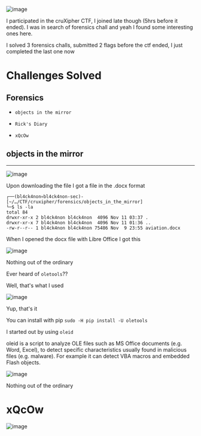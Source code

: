 ![image](https://github.com/user-attachments/assets/cf5774df-f410-4aac-ab2d-8545bbf2a296)

I participated in the cruXipher CTF, I joined late though (5hrs before it ended). I was in search of forensics chall and yeah I found some interesting ones here.

I solved 3 forensics challs, submitted 2 flags before the ctf ended, I just completed the last one now

# Challenges Solved

## Forensics
-     objects in the mirror
-     Rick's Diary
-     xQcOw



## objects in the mirror
<hr>

![image](https://github.com/user-attachments/assets/d0d58bc8-81ea-422d-9788-45f2c4fe20de)

Upon downloading the file I got a file in the .docx format

```
┌──(bl4ck4non💀bl4ck4non-sec)-[~/…/CTF/cruxipher/forensics/objects_in_the_mirror]
└─$ ls -la           
total 84
drwxr-xr-x 2 bl4ck4non bl4ck4non  4096 Nov 11 03:37 .
drwxr-xr-x 7 bl4ck4non bl4ck4non  4096 Nov 11 01:36 ..
-rw-r--r-- 1 bl4ck4non bl4ck4non 75486 Nov  9 23:55 aviation.docx
```
When I opened the docx file with Libre Office I got this

![image](https://github.com/user-attachments/assets/66508d87-4113-4c39-8e7d-8021ad71da82)

Nothing out of the ordinary

Ever heard of `oletools`??

Well, that's what I used

![image](https://github.com/user-attachments/assets/c4d48b5f-9d9d-4e53-9efd-04b80d8b9441)

Yup, that's it

You can install with pip `sudo -H pip install -U oletools`

I started out by using `oleid`

oleid is a script to analyze OLE files such as MS Office documents (e.g. Word, Excel), to detect specific characteristics usually found in malicious files (e.g. malware). For example it can detect VBA macros and embedded Flash objects.​

![image](https://github.com/user-attachments/assets/6b2385fe-6f68-4cd8-8e1b-4b703b70dd2d)

Nothing out of the ordinary












# xQcOw

![image](https://github.com/user-attachments/assets/57fdbe74-0f93-4956-9183-70cd169c2d62)

